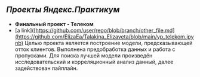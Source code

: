 ## ***Проекты Яндекс.Практикум*** ##
 - **Финальный проект - Телеком**
 - 
   [a link]([https://github.com/user/repo/blob/branch/other_file.md](https://github.com/ElizaEa/Talakina_Elizaveta/blob/main/yp_telekom.ipynb)
   Целью проекта является построение модели, предсказывающей отток клиентов. Выполнена предобработка данных и работа с пропусками. Для поиска лучшей модели произведён исследовательский и корреляционный анализ данный, далее задействован пайплайн.
